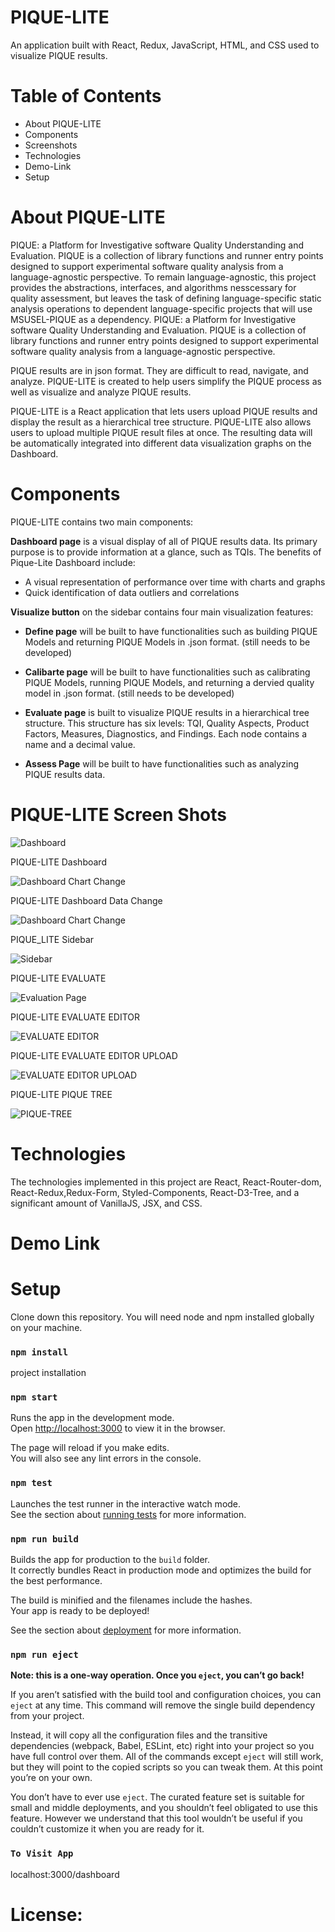 # PIQUE-LITE

An application built with React, Redux, JavaScript, HTML, and CSS used to visualize PIQUE results.

# Table of Contents
* About PIQUE-LITE
* Components
* Screenshots
* Technologies
* Demo-Link
* Setup


# About PIQUE-LITE

PIQUE: a Platform for Investigative software Quality Understanding and Evaluation. PIQUE is a collection of library functions and runner entry points designed to support experimental software quality analysis from a language-agnostic perspective. To remain language-agnostic, this project provides the abstractions, interfaces, and algorithms nesscessary for quality assessment, but leaves the task of defining language-specific static analysis operations to dependent language-specific projects that will use MSUSEL-PIQUE as a dependency. 
PIQUE: a Platform for Investigative software Quality Understanding and Evaluation. PIQUE is a collection of library functions and runner entry points designed to support experimental software quality analysis from a language-agnostic perspective. 

PIQUE results are in json format. They are difficult to read, navigate, and analyze. PIQUE-LITE is created to help users simplify the PIQUE process as well as visualize and analyze PIQUE results. 

PIQUE-LITE is a React application that lets users upload PIQUE results and display the result as a hierarchical tree structure. PIQUE-LITE also allows users to upload multiple PIQUE result files at once. The resulting data will be automatically integrated into different data visualization graphs on the Dashboard. 

# Components

PIQUE-LITE contains two main components:

**Dashboard page** is a visual display of all of PIQUE results data. Its primary purpose is to provide information at a glance, such as TQIs. The benefits of Pique-Lite Dashboard include:

* A visual representation of performance over time with charts and graphs
* Quick identification of data outliers and correlations

**Visualize button** on the sidebar contains four main visualization features:

* **Define page** will be built to have functionalities such as building PIQUE Models and returning PIQUE Models in .json format. (still needs to be developed)

* **Calibarte page** will be built to have functionalities such as calibrating PIQUE Models, running PIQUE Models, and returning a dervied quality model in .json format. (still needs to be developed)

* **Evaluate page** is built to visualize PIQUE results in a hierarchical tree structure. This structure has six levels: TQI, Quality Aspects, Product Factors, Measures, Diagnostics, and Findings. Each node contains a name and a decimal value.

* **Assess Page** will be built to have functionalities such as analyzing PIQUE results data.


# PIQUE-LITE Screen Shots

![Dashboard](https://github.com/MSUSEL/Pique-Lite/blob/xuying_dev/public/images/Dashboard2.png)

PIQUE-LITE Dashboard

![Dashboard Chart Change](https://github.com/MSUSEL/Pique-Lite/blob/xuying_dev/public/images/Dashboard3.png)

PIQUE-LITE Dashboard Data Change

![Dashboard Chart Change](https://github.com/MSUSEL/Pique-Lite/blob/xuying_dev/public/images/Dashboard4.png)

PIQUE_LITE Sidebar

![Sidebar](https://github.com/MSUSEL/Pique-Lite/blob/xuying_dev/public/images/Sidebar.png)

PIQUE-LITE EVALUATE

![Evaluation Page](https://github.com/MSUSEL/Pique-Lite/blob/xuying_dev/public/images/evaluate.png)

PIQUE-LITE EVALUATE EDITOR

![EVALUATE EDITOR](https://github.com/MSUSEL/Pique-Lite/blob/xuying_dev/public/images/EditorBarFullView.png)

PIQUE-LITE EVALUATE EDITOR UPLOAD

![EVALUATE EDITOR UPLOAD](https://github.com/MSUSEL/Pique-Lite/blob/xuying_dev/public/images/Screen%20Shot%202021-12-17%20at%202.18.10%20PM.png)

PIQUE-LITE PIQUE TREE

![PIQUE-TREE](https://github.com/MSUSEL/Pique-Lite/blob/xuying_dev/public/images/PiqueTree.png)

# Technologies

The technologies implemented in this project are React, React-Router-dom, React-Redux,Redux-Form, Styled-Components, React-D3-Tree, and a significant amount of VanillaJS, JSX, and CSS.

# Demo Link

# Setup

Clone down this repository. You will need node and npm installed globally on your machine.

### `npm install`

project installation

### `npm start`

Runs the app in the development mode.\
Open [http://localhost:3000](http://localhost:3000) to view it in the browser.

The page will reload if you make edits.\
You will also see any lint errors in the console.

### `npm test`

Launches the test runner in the interactive watch mode.\
See the section about [running tests](https://facebook.github.io/create-react-app/docs/running-tests) for more information.

### `npm run build`

Builds the app for production to the `build` folder.\
It correctly bundles React in production mode and optimizes the build for the best performance.

The build is minified and the filenames include the hashes.\
Your app is ready to be deployed!

See the section about [deployment](https://facebook.github.io/create-react-app/docs/deployment) for more information.

### `npm run eject`

**Note: this is a one-way operation. Once you `eject`, you can’t go back!**

If you aren’t satisfied with the build tool and configuration choices, you can `eject` at any time. This command will remove the single build dependency from your project.

Instead, it will copy all the configuration files and the transitive dependencies (webpack, Babel, ESLint, etc) right into your project so you have full control over them. All of the commands except `eject` will still work, but they will point to the copied scripts so you can tweak them. At this point you’re on your own.

You don’t have to ever use `eject`. The curated feature set is suitable for small and middle deployments, and you shouldn’t feel obligated to use this feature. However we understand that this tool wouldn’t be useful if you couldn’t customize it when you are ready for it.

### `To Visit App`

localhost:3000/dashboard

# License: 

